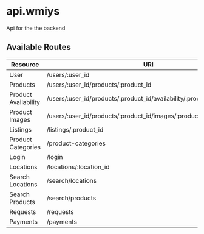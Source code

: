# api.wmiys
Api for the the backend



## Available Routes

Resource             | URI
---------------------|---------------------------------------------------------------------------
User                 | /users/:user_id
Products             | /users/:user_id/products/:product_id
Product Availability | /users/:user_id/products/:product_id/availability/:product_availability_id
Product Images       | /users/:user_id/products/:product_id/images/:product_image_id
Listings             | /listings/:product_id
Product Categories   | /product-categories
Login                | /login
Locations            | /locations/:location_id
Search Locations     | /search/locations
Search Products      | /search/products
Requests             | /requests
Payments             | /payments



